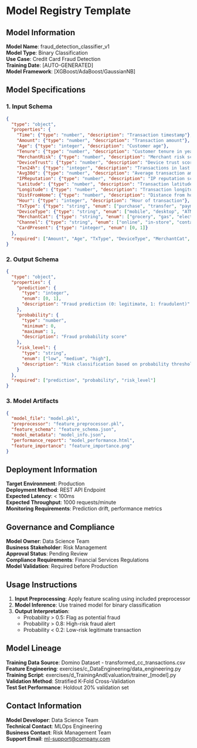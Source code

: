 # Model Registry Template

## Model Information

**Model Name**: fraud_detection_classifier_v1  
**Model Type**: Binary Classification  
**Use Case**: Credit Card Fraud Detection  
**Training Date**: [AUTO-GENERATED]  
**Model Framework**: [XGBoost/AdaBoost/GaussianNB]  

## Model Specifications

### 1. Input Schema
```json
{
  "type": "object",
  "properties": {
    "Time": {"type": "number", "description": "Transaction timestamp"},
    "Amount": {"type": "number", "description": "Transaction amount"},
    "Age": {"type": "integer", "description": "Customer age"},
    "Tenure": {"type": "number", "description": "Customer tenure in years"},
    "MerchantRisk": {"type": "number", "description": "Merchant risk score"},
    "DeviceTrust": {"type": "number", "description": "Device trust score"},
    "Txn24h": {"type": "integer", "description": "Transactions in last 24 hours"},
    "Avg30d": {"type": "number", "description": "Average transaction amount in 30 days"},
    "IPReputation": {"type": "number", "description": "IP reputation score"},
    "Latitude": {"type": "number", "description": "Transaction latitude"},
    "Longitude": {"type": "number", "description": "Transaction longitude"},
    "DistFromHome": {"type": "number", "description": "Distance from home location"},
    "Hour": {"type": "integer", "description": "Hour of transaction"},
    "TxType": {"type": "string", "enum": ["purchase", "transfer", "payment", "withdrawal"]},
    "DeviceType": {"type": "string", "enum": ["mobile", "desktop", "ATM", "tablet"]},
    "MerchantCat": {"type": "string", "enum": ["grocery", "gas", "electronics", "travel", "clothing", "entertainment", "restaurant"]},
    "Channel": {"type": "string", "enum": ["online", "in-store", "contactless", "chip"]},
    "CardPresent": {"type": "integer", "enum": [0, 1]}
  },
  "required": ["Amount", "Age", "TxType", "DeviceType", "MerchantCat", "Channel"]
}
```

### 2. Output Schema
```json
{
  "type": "object",
  "properties": {
    "prediction": {
      "type": "integer",
      "enum": [0, 1],
      "description": "Fraud prediction (0: legitimate, 1: fraudulent)"
    },
    "probability": {
      "type": "number",
      "minimum": 0,
      "maximum": 1,
      "description": "Fraud probability score"
    },
    "risk_level": {
      "type": "string",
      "enum": ["low", "medium", "high"],
      "description": "Risk classification based on probability threshold"
    }
  },
  "required": ["prediction", "probability", "risk_level"]
}
```

### 3. Model Artifacts
```json
{
  "model_file": "model.pkl",
  "preprocessor": "feature_preprocessor.pkl", 
  "feature_schema": "feature_schema.json",
  "model_metadata": "model_info.json",
  "performance_report": "model_performance.html",
  "feature_importance": "feature_importance.png"
}
```

## Deployment Information

**Target Environment**: Production  
**Deployment Method**: REST API Endpoint  
**Expected Latency**: < 100ms  
**Expected Throughput**: 1000 requests/minute  
**Monitoring Requirements**: Prediction drift, performance metrics  

## Governance and Compliance

**Model Owner**: Data Science Team  
**Business Stakeholder**: Risk Management  
**Approval Status**: Pending Review  
**Compliance Requirements**: Financial Services Regulations  
**Model Validation**: Required before Production  

## Usage Instructions

1. **Input Preprocessing**: Apply feature scaling using included preprocessor
2. **Model Inference**: Use trained model for binary classification
3. **Output Interpretation**: 
   - Probability > 0.5: Flag as potential fraud
   - Probability > 0.8: High-risk fraud alert
   - Probability < 0.2: Low-risk legitimate transaction

## Model Lineage

**Training Data Source**: Domino Dataset - transformed_cc_transactions.csv  
**Feature Engineering**: exercises/c_DataEngineering/data_engineering.py  
**Training Script**: exercises/d_TrainingAndEvaluation/trainer_[model].py  
**Validation Method**: Stratified K-Fold Cross-Validation  
**Test Set Performance**: Holdout 20% validation set  

## Contact Information

**Model Developer**: Data Science Team  
**Technical Contact**: MLOps Engineering  
**Business Contact**: Risk Management Team  
**Support Email**: ml-support@company.com